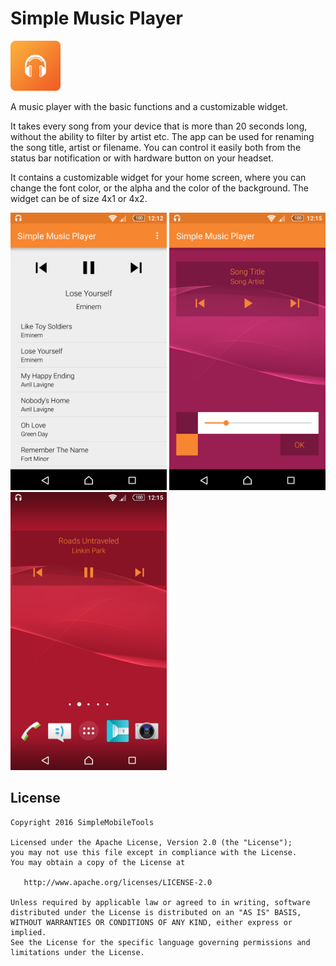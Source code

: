 # Simple Music Player
<img alt="Logo" src="app/src/main/res/mipmap-xxxhdpi/launcher.png" width="80">

A music player with the basic functions and a customizable widget.

It takes every song from your device that is more than 20 seconds long, without the ability to filter by artist etc. The app can be used for renaming the song title, artist or filename. You can control it easily both from the status bar notification or with hardware button on your headset.

It contains a customizable widget for your home screen, where you can change the font color, or the alpha and the color of the background. The widget can be of size 4x1 or 4x2.

<img alt="App image" src="screenshots/app.png" width="250">
<img alt="App image" src="screenshots/widget_config.png" width="250">
<img alt="App image" src="screenshots/widget.png" width="250">

License
-------
    Copyright 2016 SimpleMobileTools
    
    Licensed under the Apache License, Version 2.0 (the "License");
    you may not use this file except in compliance with the License.
    You may obtain a copy of the License at
    
       http://www.apache.org/licenses/LICENSE-2.0
    
    Unless required by applicable law or agreed to in writing, software
    distributed under the License is distributed on an "AS IS" BASIS,
    WITHOUT WARRANTIES OR CONDITIONS OF ANY KIND, either express or implied.
    See the License for the specific language governing permissions and
    limitations under the License.

